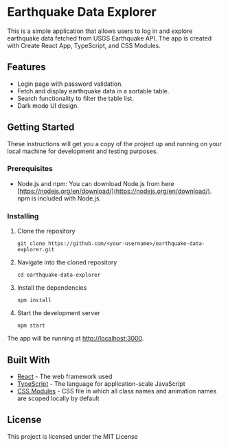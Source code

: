 # Earthquake Data Explorer

This is a simple application that allows users to log in and explore earthquake data fetched from USGS Earthquake API. The app is created with Create React App, TypeScript, and CSS Modules.

## Features

- Login page with password validation.
- Fetch and display earthquake data in a sortable table.
- Search functionality to filter the table list.
- Dark mode UI design.

## Getting Started

These instructions will get you a copy of the project up and running on your local machine for development and testing purposes.

### Prerequisites

- Node.js and npm: You can download Node.js from here [https://nodejs.org/en/download/](https://nodejs.org/en/download/). npm is included with Node.js.

### Installing

1. Clone the repository
    ```
    git clone https://github.com/<your-username>/earthquake-data-explorer.git
    ```
2. Navigate into the cloned repository
    ```
    cd earthquake-data-explorer
    ```
3. Install the dependencies
    ```
    npm install
    ```
4. Start the development server
    ```
    npm start
    ```

The app will be running at [http://localhost:3000](http://localhost:3000).

## Built With

- [React](https://reactjs.org/) - The web framework used
- [TypeScript](https://www.typescriptlang.org/) - The language for application-scale JavaScript
- [CSS Modules](https://github.com/css-modules/css-modules) - CSS file in which all class names and animation names are scoped locally by default


## License

This project is licensed under the MIT License
